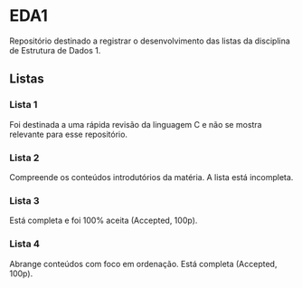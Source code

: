 # EDA1
Repositório destinado a registrar o desenvolvimento das listas da disciplina de Estrutura de Dados 1.

## Listas

### Lista 1
Foi destinada a uma rápida revisão da linguagem C e não se mostra relevante para esse repositório.

### Lista 2
Compreende os conteúdos introdutórios da matéria. A lista está incompleta.

### Lista 3
Está completa e foi 100% aceita (Accepted, 100p).

### Lista 4
Abrange conteúdos com foco em ordenação. Está completa (Accepted, 100p).
